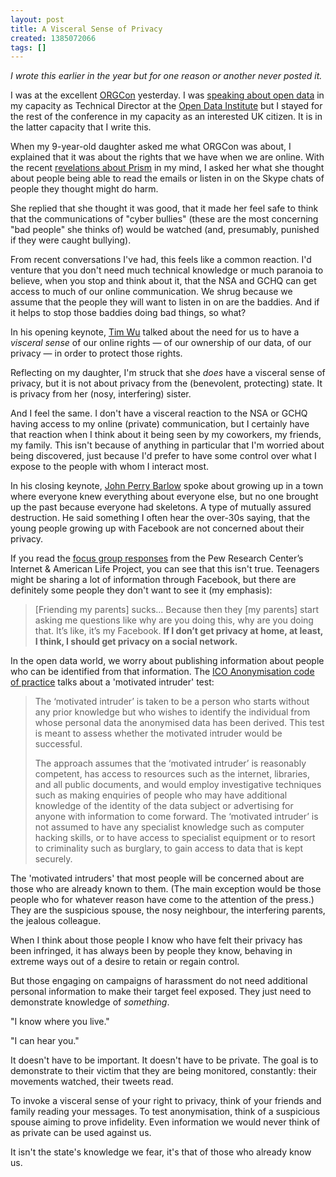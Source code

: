```yaml
---
layout: post
title: A Visceral Sense of Privacy
created: 1385072066
tags: []
---
```

*I wrote this earlier in the year but for one reason or another never posted it.*

I was at the excellent [ORGCon](https://orgcon.openrightsgroup.org/) yesterday. I was [speaking about open data](http://theodi.github.io/presentations/2013-06-orgcon.html) in my capacity as Technical Director at the [Open Data Institute](http://theodi.org/) but I stayed for the rest of the conference in my capacity as an interested UK citizen. It is in the latter capacity that I write this.

When my 9-year-old daughter asked me what ORGCon was about, I explained that it was about the rights that we have when we are online. With the recent [revelations about Prism](http://www.guardian.co.uk/world/2013/jun/06/us-tech-giants-nsa-data) in my mind, I asked her what she thought about people being able to read the emails or listen in on the Skype chats of people they thought might do harm.

She replied that she thought it was good, that it made her feel safe to think that the communications of "cyber bullies" (these are the most concerning "bad people" she thinks of) would be watched (and, presumably, punished if they were caught bullying).

From recent conversations I've had, this feels like a common reaction. I'd venture that you don't need much technical knowledge or much paranoia to believe, when you stop and think about it, that the NSA and GCHQ can get access to much of our online communication. We shrug because we assume that the people they will want to listen in on are the baddies. And if it helps to stop those baddies doing bad things, so what?

In his opening keynote, [Tim Wu](http://timwu.org/) talked about the need for us to have a *visceral sense* of our online rights &mdash; of our ownership of our data, of our privacy &mdash; in order to protect those rights.

Reflecting on my daughter, I'm struck that she *does* have a visceral sense of privacy, but it is not about privacy from the (benevolent, protecting) state. It is privacy from her (nosy, interfering) sister.

And I feel the same. I don't have a visceral reaction to the NSA or GCHQ having access to my online (private) communication, but I certainly have that reaction when I think about it being seen by my coworkers, my friends, my family. This isn't because of anything in particular that I'm worried about being discovered, just because I'd prefer to have some control over what I expose to the people with whom I interact most.

In his closing keynote, [John Perry Barlow](https://homes.eff.org/~barlow/) spoke about growing up in a town where everyone knew everything about everyone else, but no one brought up the past because everyone had skeletons. A type of mutually assured destruction. He said something I often hear the over-30s saying, that the young people growing up with Facebook are not concerned about their privacy.

If you read the [focus group responses](http://www.pewinternet.org/Commentary/2013/May/Focus-group-highlights.aspx) from the Pew Research Center’s Internet & American Life Project, you can see that this isn't true. Teenagers might be sharing a lot of information through Facebook, but there are definitely some people they don't want to see it (my emphasis):

> [Friending my parents] sucks... Because then they [my parents] start asking me questions like why are you doing this, why are you doing that. It’s like, it’s my Facebook. **If I don’t get privacy at home, at least, I think, I should get privacy on a social network.**

In the open data world, we worry about publishing information about people who can be identified from that information. The [ICO Anonymisation code of practice](http://www.ico.org.uk/Global/~/media/documents/library/Data_Protection/Practical_application/anonymisation_code.ashx) talks about a 'motivated intruder' test:

> The ‘motivated intruder’ is taken to be a person who starts without any prior knowledge but who wishes to identify the individual from whose personal data the anonymised data has been derived. This test is meant to assess whether the motivated intruder would be successful. 
>
> The approach assumes that the ‘motivated intruder’ is reasonably competent, has access to resources such as the internet, libraries, and all public documents, and would employ investigative techniques such as making enquiries of people who may have additional knowledge of the identity of the data subject or advertising for anyone with information to come forward. The ‘motivated intruder’ is not assumed to have any specialist knowledge such as computer hacking skills, or to have access to specialist equipment or to resort to criminality such as burglary, to gain access to data that is kept securely.

The 'motivated intruders' that most people will be concerned about are those who are already known to them. (The main exception would be those people who for whatever reason have come to the attention of the press.) They are the suspicious spouse, the nosy neighbour, the interfering parents, the jealous colleague.

When I think about those people I know who have felt their privacy has been infringed, it has always been by people they know, behaving in extreme ways out of a desire to retain or regain control.

But those engaging on campaigns of harassment do not need additional personal information to make their target feel exposed. They just need to demonstrate knowledge of *something*.

"I know where you live."

"I can hear you."

It doesn't have to be important. It doesn't have to be private. The goal is to demonstrate to their victim that they are being monitored, constantly: their movements watched, their tweets read.

To invoke a visceral sense of your right to privacy, think of your friends and family reading your messages. To test anonymisation, think of a suspicious spouse aiming to prove infidelity. Even information we would never think of as private can be used against us.

It isn't the state's knowledge we fear, it's that of those who already know us.
